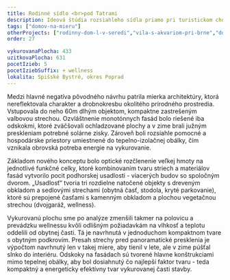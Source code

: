 ```yaml
---
title: Rodinné sídlo <br>pod Tatrami
description: Ideová štúdia rozsiahleho sídla priamo pri turistickom chodníku do jednej z dolín Slovenského Raja. Klienti nás oslovili ohľadom prepracovania architektonickej štúdie, so zámerom overiť si odlišný prístup k zadaniu –  s dôrazom na energetiku a súčasný architektonický štýl.
tags: ["domov-na-mieru"]
otherProjects: ["rodinny-dom-l-v-seredi","vila-s-akvariom-pri-brne","dom-s-otvorenym-krovom"]
order: 27

vykurovanaPlocha: 433
uzitkovaPlocha: 631
pocetIzieb: 5
pocetIziebSuffix: + wellness
lokalita: Spišské Bystré, okres Poprad
---
```


Medzi hlavné negatíva pôvodného návrhu patrila mierka architektúry, ktorá nereflektovala charakter a drobnokresbu okolitého prírodného prostredia. Vstupovala do neho 60m dlhým objektom, kompaktne zastrešeným valbovou strechou. Ozvláštnenie monotónnych fasád bolo riešené iba odskokmi, ktoré zväčšovali ochladzované plochy a v zime brali južným preskleniam potrebné solárne zisky. Zároveň boli rozsiahle pomocné a hospodárske priestory umiestnené do tepelno-izolačnej obálky, čím vznikala obrovská potreba energie na vykurovanie.

Základom nového konceptu bolo optické rozčlenenie veľkej hmoty na jednotlivé funkčné celky, ktoré kombinovaním tvaru striech a materiálov fasád vytvorilo pocit podhorskej usadlosti - viacerých budov so spoločným dvorom. „Usadlosť“ tvoria tri rozdielne natočené objekty s dreveným obkladom a sedlovými strechami (obytná časť, stodola, kryté parkovanie), ktoré sú prepojené časťami s kamenným obkladom a plochou vegetačnou strechou (dvojgaráž, wellness).

Vykurovanú plochu sme po analýze zmenšili takmer na polovicu a prevádzku wellnessu kvôli odlišným požiadavkám na vlhkosť a teplotu oddelili od obytnej časti. Tá je navrhnutá v jednoduchom kompaktnom tvare s obytným podkrovím. Presah strechy pred panoramatické presklenia je výpočtom navrhnutý len v takej miere, aby tienil v lete, ale v zime púšťal slnko do interiéru. Odskoky na fasádach sú tvorené hlavne konštrukciami mimo tepelnej obálky, aby bol dosiahnutý čo najlepší faktor tvaru - teda kompaktný a energeticky efektívny tvar vykurovanej časti stavby.


